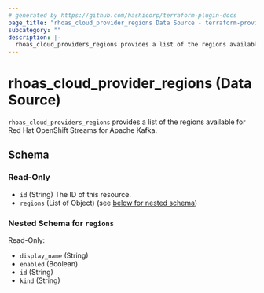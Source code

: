 ```yaml
---
# generated by https://github.com/hashicorp/terraform-plugin-docs
page_title: "rhoas_cloud_provider_regions Data Source - terraform-provider-rhoas"
subcategory: ""
description: |-
  rhoas_cloud_providers_regions provides a list of the regions available for Red Hat OpenShift Streams for Apache Kafka.
---
```


# rhoas_cloud_provider_regions (Data Source)

`rhoas_cloud_providers_regions` provides a list of the regions available for Red Hat OpenShift Streams for Apache Kafka.



<!-- schema generated by tfplugindocs -->
## Schema

### Read-Only

- `id` (String) The ID of this resource.
- `regions` (List of Object) (see [below for nested schema](#nestedatt--regions))

<a id="nestedatt--regions"></a>
### Nested Schema for `regions`

Read-Only:

- `display_name` (String)
- `enabled` (Boolean)
- `id` (String)
- `kind` (String)


